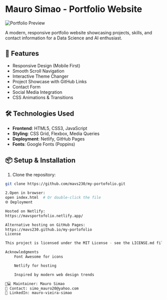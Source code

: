 # Mauro Simao - Portfolio Website

![Portfolio Preview](https://maurosimaoportofolio.netlify.app/) 

A modern, responsive portfolio website showcasing projects, skills, and contact information for a Data Science and AI enthusiast.

## 🚀 Features
- Responsive Design (Mobile First)
- Smooth Scroll Navigation
- Interactive Theme Changer
- Project Showcase with GitHub Links
- Contact Form
- Social Media Integration
- CSS Animations & Transitions

## 🛠 Technologies Used
- **Frontend**: HTML5, CSS3, JavaScript
- **Styling**: CSS Grid, Flexbox, Media Queries
- **Deployment**: Netlify, GitHub Pages
- **Fonts**: Google Fonts (Poppins)

## 📦 Setup & Installation
1. Clone the repository:
```bash
git clone https://github.com/mavs230/my-portofolio.git

2.Open in browser:
open index.html  # Or double-click the file
🌐 Deployment

Hosted on Netlify:
https://mavsportofolio.netlify.app/

Alternative hosting on GitHub Pages:
https://mavs230.github.io/my-portofolio
License

This project is licensed under the MIT License - see the LICENSE.md file for details

Acknowledgments
    Font Awesome for icons

    Netlify for hosting

    Inspired by modern web design trends

👨💻 Maintainer: Mauro Simao
📧 Contact: simo_mauro20@yahoo.com
🔗 LinkedIn: mauro-vieira-simao
